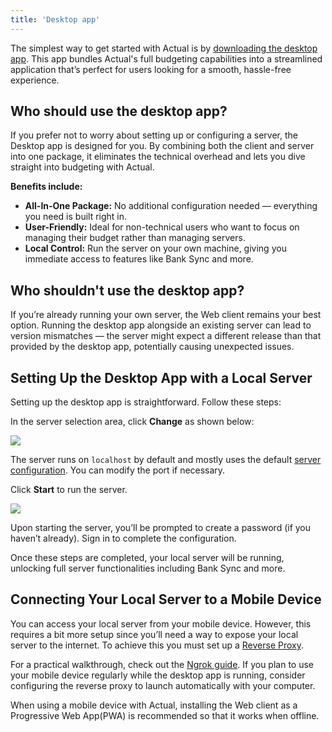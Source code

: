 ```yaml
---
title: 'Desktop app'
---
```


The simplest way to get started with Actual is by [downloading the desktop app](/download). This app bundles Actual's full budgeting capabilities into a streamlined application that’s perfect for users looking for a smooth, hassle-free experience.

## Who should use the desktop app?

If you prefer not to worry about setting up or configuring a server, the Desktop app is designed for you. By combining both the client and server into one package, it eliminates the technical overhead and lets you dive straight into budgeting with Actual.

**Benefits include:**

- **All-In-One Package:** No additional configuration needed — everything you need is built right in.
- **User-Friendly:** Ideal for non-technical users who want to focus on managing their budget rather than managing servers.
- **Local Control:** Run the server on your own machine, giving you immediate access to features like Bank Sync and more.

## Who shouldn't use the desktop app?

If you’re already running your own server, the Web client remains your best option. Running the desktop app alongside an existing server can lead to version mismatches — the server might expect a different release than that provided by the desktop app, potentially causing unexpected issues.

## Setting Up the Desktop App with a Local Server

Setting up the desktop app is straightforward. Follow these steps:

In the server selection area, click **Change** as shown below:

![](/img/install/change-server.png)
<br />

The server runs on `localhost` by default and mostly uses the default [server configuration](./../config/index.md). You can modify the port if necessary.

Click **Start** to run the server.


![](/img/install/configure-server.png)
<br />

Upon starting the server, you’ll be prompted to create a password (if you haven’t already). Sign in to complete the configuration.

Once these steps are completed, your local server will be running, unlocking full server functionalities including Bank Sync and more.

## Connecting Your Local Server to a Mobile Device

You can access your local server from your mobile device. However, this requires a bit more setup since you’ll need a way to expose your local server to the internet. To achieve this you must set up a [Reverse Proxy](../config/reverse-proxies.md).

For a practical walkthrough, check out the [Ngrok guide](../config/reverse-proxies.md#ngrok). If you plan to use your mobile device regularly while the desktop app is running, consider configuring the reverse proxy to launch automatically with your computer.

When using a mobile device with Actual, installing the Web client as a Progressive Web App(PWA) is recommended so that it works when offline.
